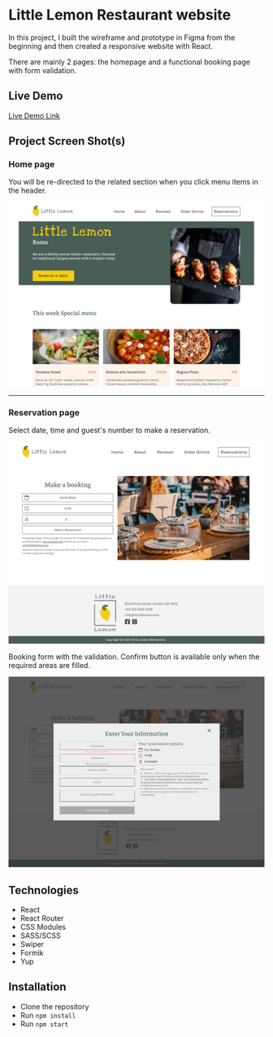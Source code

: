 # Little Lemon Restaurant website

In this project, I built the wireframe and prototype in Figma from the beginning and then created a responsive website with React. 

There are mainly 2 pages: the homepage and a functional booking page with form validation.


## Live Demo

[Live Demo Link](https://master369963.github.io/Little-lemon/)


## Project Screen Shot(s)

### Home page
 
You will be re-directed to the related section when you click menu items in the header.


![image](https://github.com/Master369963/Little-lemon/blob/main/ReadmeAssets/homepage_01.png?raw=true)

***

### Reservation page

Select date, time and guest's number to make a reservation. 

![image](https://github.com/Master369963/Little-lemon/blob/main/ReadmeAssets/reservationPage.png?raw=true)
 

Booking form with the validation. 
Confirm button is available only when the required areas are filled.

![image](https://github.com/Master369963/Little-lemon/raw/main/ReadmeAssets/formValidation.png?raw=true)


## Technologies
 * React
 * React Router
 * CSS Modules
 * SASS/SCSS
 * Swiper
 * Formik
 * Yup

## Installation

* Clone the repository
* Run `npm install`
* Run `npm start`
